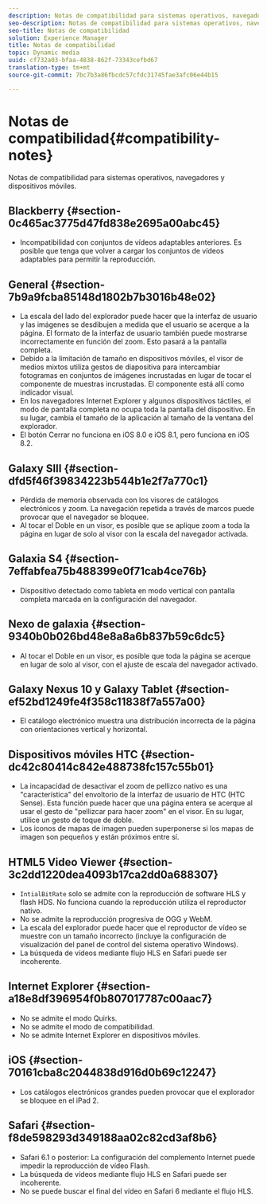 ```yaml
---
description: Notas de compatibilidad para sistemas operativos, navegadores y dispositivos móviles.
seo-description: Notas de compatibilidad para sistemas operativos, navegadores y dispositivos móviles.
seo-title: Notas de compatibilidad
solution: Experience Manager
title: Notas de compatibilidad
topic: Dynamic media
uuid: cf732a03-bfaa-4838-862f-73343cefbd67
translation-type: tm+mt
source-git-commit: 7bc7b3a86fbcdc57cfdc31745fae3afc06e44b15

---
```



# Notas de compatibilidad{#compatibility-notes}

Notas de compatibilidad para sistemas operativos, navegadores y dispositivos móviles.

## Blackberry {#section-0c465ac3775d47fd838e2695a00abc45}

* Incompatibilidad con conjuntos de vídeos adaptables anteriores. Es posible que tenga que volver a cargar los conjuntos de vídeos adaptables para permitir la reproducción.

## General {#section-7b9a9fcba85148d1802b7b3016b48e02}

* La escala del lado del explorador puede hacer que la interfaz de usuario y las imágenes se desdibujen a medida que el usuario se acerque a la página. El formato de la interfaz de usuario también puede mostrarse incorrectamente en función del zoom. Esto pasará a la pantalla completa.
* Debido a la limitación de tamaño en dispositivos móviles, el visor de medios mixtos utiliza gestos de diapositiva para intercambiar fotogramas en conjuntos de imágenes incrustadas en lugar de tocar el componente de muestras incrustadas. El componente está allí como indicador visual.
* En los navegadores Internet Explorer y algunos dispositivos táctiles, el modo de pantalla completa no ocupa toda la pantalla del dispositivo. En su lugar, cambia el tamaño de la aplicación al tamaño de la ventana del explorador.
* El botón Cerrar no funciona en iOS 8.0 e iOS 8.1, pero funciona en iOS 8.2.

## Galaxy SIII {#section-dfd5f46f39834223b544b1e2f7a770c1}

* Pérdida de memoria observada con los visores de catálogos electrónicos y zoom. La navegación repetida a través de marcos puede provocar que el navegador se bloquee.
* Al tocar el Doble en un visor, es posible que se aplique zoom a toda la página en lugar de solo al visor con la escala del navegador activada.

## Galaxia S4 {#section-7effabfea75b488399e0f71cab4ce76b}

* Dispositivo detectado como tableta en modo vertical con pantalla completa marcada en la configuración del navegador.

## Nexo de galaxia {#section-9340b0b026bd48e8a8a6b837b59c6dc5}

* Al tocar el Doble en un visor, es posible que toda la página se acerque en lugar de solo al visor, con el ajuste de escala del navegador activado.

## Galaxy Nexus 10 y Galaxy Tablet {#section-ef52bd1249fe4f358c11838f7a557a00}

* El catálogo electrónico muestra una distribución incorrecta de la página con orientaciones vertical y horizontal.

## Dispositivos móviles HTC {#section-dc42c80414c842e488738fc157c55b01}

* La incapacidad de desactivar el zoom de pellizco nativo es una &quot;característica&quot; del envoltorio de la interfaz de usuario de HTC (HTC Sense). Esta función puede hacer que una página entera se acerque al usar el gesto de &quot;pellizcar para hacer zoom&quot; en el visor. En su lugar, utilice un gesto de toque de doble.
* Los iconos de mapas de imagen pueden superponerse si los mapas de imagen son pequeños y están próximos entre sí.

## HTML5 Video Viewer {#section-3c2dd1220dea4093b17ca2dd0a688307}

* `IntialBitRate` solo se admite con la reproducción de software HLS y flash HDS. No funciona cuando la reproducción utiliza el reproductor nativo.
* No se admite la reproducción progresiva de OGG y WebM.
* La escala del explorador puede hacer que el reproductor de vídeo se muestre con un tamaño incorrecto (incluye la configuración de visualización del panel de control del sistema operativo Windows).
* La búsqueda de vídeos mediante flujo HLS en Safari puede ser incoherente.

## Internet Explorer {#section-a18e8df396954f0b807017787c00aac7}

* No se admite el modo Quirks.
* No se admite el modo de compatibilidad.
* No se admite Internet Explorer en dispositivos móviles.

## iOS {#section-70161cba8c2044838d916d0b69c12247}

* Los catálogos electrónicos grandes pueden provocar que el explorador se bloquee en el iPad 2.

## Safari {#section-f8de598293d349188aa02c82cd3af8b6}

* Safari 6.1 o posterior: La configuración del complemento Internet puede impedir la reproducción de vídeo Flash.
* La búsqueda de vídeos mediante flujo HLS en Safari puede ser incoherente.
* No se puede buscar el final del vídeo en Safari 6 mediante el flujo HLS.

